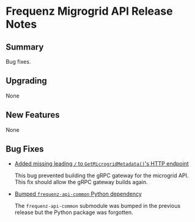 # Frequenz Migrogrid API Release Notes

## Summary

Bug fixes.

## Upgrading

None

## New Features

None

## Bug Fixes

* [Added missing leading `/` to `GetMicrogridMetadata()`'s HTTP endpoint](https://github.com/frequenz-floss/frequenz-api-microgrid/pull/69)

  This bug prevented building the gRPC gateway for the microgrid API.
  This fix should allow the gRPC gateway builds again.

* [Bumped `frequenz-api-common` Python dependency](https://github.com/frequenz-floss/frequenz-api-microgrid/pull/67)

  The `frequenz-api-common` submodule was bumped in the previous release but the Python package was forgotten.
